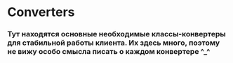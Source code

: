 # Converters 

### Тут находятся основные необходимые классы-конвертеры для стабильной работы клиента. Их здесь много, поэтому не вижу особо смысла писать о каждом конвертере ^_^
